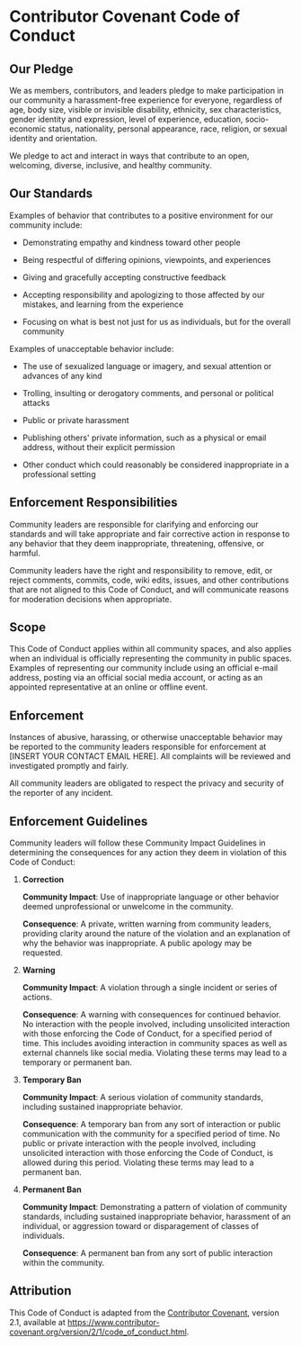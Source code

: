 # Contributor Covenant Code of Conduct

## Our Pledge

We as members, contributors, and leaders pledge to make participation in our community a harassment-free experience for everyone, regardless of age, body size, visible or invisible disability, ethnicity, sex characteristics, gender identity and expression, level of experience, education, socio-economic status, nationality, personal appearance, race, religion, or sexual identity and orientation.

We pledge to act and interact in ways that contribute to an open, welcoming, diverse, inclusive, and healthy community.

## Our Standards

Examples of behavior that contributes to a positive environment for our community include:

- Demonstrating empathy and kindness toward other people

- Being respectful of differing opinions, viewpoints, and experiences

- Giving and gracefully accepting constructive feedback

- Accepting responsibility and apologizing to those affected by our mistakes, and learning from the experience

- Focusing on what is best not just for us as individuals, but for the overall community

Examples of unacceptable behavior include:

- The use of sexualized language or imagery, and sexual attention or advances of any kind

- Trolling, insulting or derogatory comments, and personal or political attacks

- Public or private harassment

- Publishing others' private information, such as a physical or email address, without their explicit permission

- Other conduct which could reasonably be considered inappropriate in a professional setting

## Enforcement Responsibilities

Community leaders are responsible for clarifying and enforcing our standards and will take appropriate and fair corrective action in response to any behavior that they deem inappropriate, threatening, offensive, or harmful.

Community leaders have the right and responsibility to remove, edit, or reject comments, commits, code, wiki edits, issues, and other contributions that are not aligned to this Code of Conduct, and will communicate reasons for moderation decisions when appropriate.

## Scope
This Code of Conduct applies within all community spaces, and also applies when an individual is officially representing the community in public spaces. Examples of representing our community include using an official e-mail address, posting via an official social media account, or acting as an appointed representative at an online or offline event.

## Enforcement
Instances of abusive, harassing, or otherwise unacceptable behavior may be reported to the community leaders responsible for enforcement at [INSERT YOUR CONTACT EMAIL HERE]. All complaints will be reviewed and investigated promptly and fairly.

All community leaders are obligated to respect the privacy and security of the reporter of any incident.

## Enforcement Guidelines
Community leaders will follow these Community Impact Guidelines in determining the consequences for any action they deem in violation of this Code of Conduct:

1. **Correction**

   **Community Impact**: Use of inappropriate language or other behavior deemed unprofessional or unwelcome in the community.

   **Consequence**: A private, written warning from community leaders, providing clarity around the nature of the violation and an explanation of why the behavior was inappropriate. A public apology may be requested.

2. **Warning**

   **Community Impact**: A violation through a single incident or series of actions.

   **Consequence**: A warning with consequences for continued behavior. No interaction with the people involved, including unsolicited interaction with those enforcing the Code of Conduct, for a specified period of time. This includes avoiding interaction in community spaces as well as external channels like social media. Violating these terms may lead to a temporary or permanent ban.

3. **Temporary Ban**

   **Community Impact**: A serious violation of community standards, including sustained inappropriate behavior.

   **Consequence**: A temporary ban from any sort of interaction or public communication with the community for a specified period of time. No public or private interaction with the people involved, including unsolicited interaction with those enforcing the Code of Conduct, is allowed during this period. Violating these terms may lead to a permanent ban.

4. **Permanent Ban**

   **Community Impact**: Demonstrating a pattern of violation of community standards, including sustained inappropriate behavior, harassment of an individual, or aggression toward or disparagement of classes of individuals.

   **Consequence**: A permanent ban from any sort of public interaction within the community.

## Attribution
This Code of Conduct is adapted from the [Contributor Covenant](https://www.contributor-covenant.org/), version 2.1, available at https://www.contributor-covenant.org/version/2/1/code_of_conduct.html.
